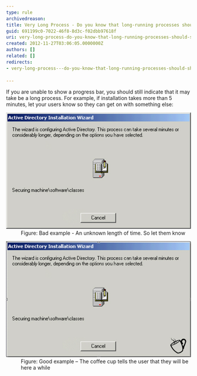 ```yaml
---
type: rule
archivedreason: 
title: Very Long Process - Do you know that long-running processes should show a coffee cup?
guid: 691199c0-7022-46f8-8d3c-f02dbb97618f
uri: very-long-process-do-you-know-that-long-running-processes-should-show-a-coffee-cup
created: 2012-11-27T03:06:05.0000000Z
authors: []
related: []
redirects:
- very-long-process---do-you-know-that-long-running-processes-should-show-a-coffee-cup

---
```


If you are unable to show a progress bar, you should still indicate that it may take be a long process. For example, if installation takes more than 5 minutes, let your users know so they can get on with something else:

<!--endintro-->
<dl class="badImage"><dt><img alt="An unknown length of time " src="../../assets/UnknownLengthTime.jpg"></dt>
<dd>Figure: Bad example - An unknown length of time. So let them know</dd></dl><dl class="goodImage"><dt><img alt="The coffee cup tells the user that they will be here a while" src="../../assets/CoffeeCup.jpg"></dt>
<dd>Figure: Good example – The coffee cup tells the user that they will be here a while</dd></dl>
